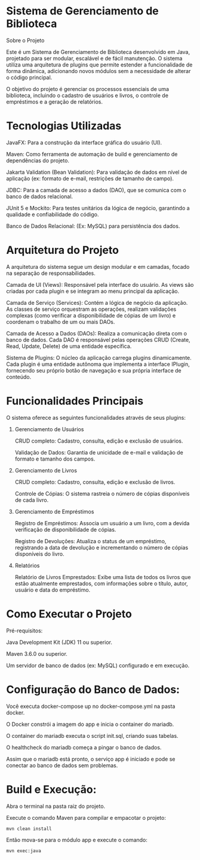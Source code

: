 # Sistema de Gerenciamento de Biblioteca

Sobre o Projeto

Este é um Sistema de Gerenciamento de Biblioteca desenvolvido em Java, projetado para ser modular, escalável e de fácil manutenção. O sistema utiliza uma arquitetura de plugins que permite estender a funcionalidade de forma dinâmica, adicionando novos módulos sem a necessidade de alterar o código principal.

O objetivo do projeto é gerenciar os processos essenciais de uma biblioteca, incluindo o cadastro de usuários e livros, o controle de empréstimos e a geração de relatórios.

# Tecnologias Utilizadas

JavaFX: Para a construção da interface gráfica do usuário (UI).

Maven: Como ferramenta de automação de build e gerenciamento de dependências do projeto.

Jakarta Validation (Bean Validation): Para validação de dados em nível de aplicação (ex: formato de e-mail, restrições de tamanho de campo).

JDBC: Para a camada de acesso a dados (DAO), que se comunica com o banco de dados relacional.

JUnit 5 e Mockito: Para testes unitários da lógica de negócio, garantindo a qualidade e confiabilidade do código.

Banco de Dados Relacional: (Ex: MySQL) para persistência dos dados.

# Arquitetura do Projeto

A arquitetura do sistema segue um design modular e em camadas, focado na separação de responsabilidades.

Camada de UI (Views): Responsável pela interface do usuário. As views são criadas por cada plugin e se integram ao menu principal da aplicação.

Camada de Serviço (Services): Contém a lógica de negócio da aplicação. As classes de serviço orquestram as operações, realizam validações complexas (como verificar a disponibilidade de cópias de um livro) e coordenam o trabalho de um ou mais DAOs.

Camada de Acesso a Dados (DAOs): Realiza a comunicação direta com o banco de dados. Cada DAO é responsável pelas operações CRUD (Create, Read, Update, Delete) de uma entidade específica.

Sistema de Plugins: O núcleo da aplicação carrega plugins dinamicamente. Cada plugin é uma entidade autônoma que implementa a interface IPlugin, fornecendo seu próprio botão de navegação e sua própria interface de conteúdo.

# Funcionalidades Principais

O sistema oferece as seguintes funcionalidades através de seus plugins:

1. Gerenciamento de Usuários

    CRUD completo: Cadastro, consulta, edição e exclusão de usuários.

    Validação de Dados: Garantia de unicidade de e-mail e validação de formato e tamanho dos campos.

2. Gerenciamento de Livros

    CRUD completo: Cadastro, consulta, edição e exclusão de livros.

    Controle de Cópias: O sistema rastreia o número de cópias disponíveis de cada livro.

3. Gerenciamento de Empréstimos

    Registro de Empréstimos: Associa um usuário a um livro, com a devida verificação de disponibilidade de cópias.

    Registro de Devoluções: Atualiza o status de um empréstimo, registrando a data de devolução e incrementando o número de cópias disponíveis do livro.

4. Relatórios

    Relatório de Livros Emprestados: Exibe uma lista de todos os livros que estão atualmente emprestados, com informações sobre o título, autor, usuário e data do empréstimo.

# Como Executar o Projeto

Pré-requisitos:

Java Development Kit (JDK) 11 ou superior.

Maven 3.6.0 ou superior.

Um servidor de banco de dados (ex: MySQL) configurado e em execução.

# Configuração do Banco de Dados:

Você executa docker-compose up no docker-compose.yml na pasta docker.

O Docker constrói a imagem do app e inicia o container do mariadb.

O container do mariadb executa o script init.sql, criando suas tabelas.

O healthcheck do mariadb começa a pingar o banco de dados.

Assim que o mariadb está pronto, o serviço app é iniciado e pode se conectar ao banco de dados sem problemas.

# Build e Execução:

Abra o terminal na pasta raiz do projeto.

Execute o comando Maven para compilar e empacotar o projeto:

    mvn clean install

Então mova-se para o módulo app e execute o comando:

    mvn exec:java
